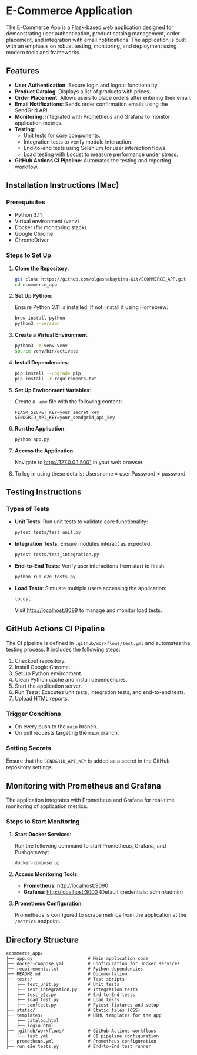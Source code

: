 # E-Commerce Application

The E-Commerce App is a Flask-based web application designed for demonstrating user authentication, product catalog management, order placement, and integration with email notifications. The application is built with an emphasis on robust testing, monitoring, and deployment using modern tools and frameworks.

## Features

- **User Authentication**: Secure login and logout functionality.
- **Product Catalog**: Displays a list of products with prices.
- **Order Placement**: Allows users to place orders after entering their email.
- **Email Notifications**: Sends order confirmation emails using the SendGrid API.
- **Monitoring**: Integrated with Prometheus and Grafana to monitor application metrics.
- **Testing**:
  - Unit tests for core components.
  - Integration tests to verify module interaction.
  - End-to-end tests using Selenium for user interaction flows.
  - Load testing with Locust to measure performance under stress.
- **GitHub Actions CI Pipeline**: Automates the testing and reporting workflow.

## Installation Instructions (Mac)

### Prerequisites

- Python 3.11
- Virtual environment (venv)
- Docker (for monitoring stack)
- Google Chrome
- ChromeDriver

### Steps to Set Up

1. **Clone the Repository**:

   ```bash
   git clone https://github.com/olgashabaykina-Git/ECOMMERCE_APP.git
   cd ecommerce_app
   ```

2. **Set Up Python**:

   Ensure Python 3.11 is installed. If not, install it using Homebrew:

   ```bash
   brew install python
   python3 --version
   ```

3. **Create a Virtual Environment**:

   ```bash
   python3 -m venv venv
   source venv/bin/activate
   ```

4. **Install Dependencies**:

   ```bash
   pip install --upgrade pip
   pip install -r requirements.txt
   ```

5. **Set Up Environment Variables**:

   Create a `.env` file with the following content:

   ```env
   FLASK_SECRET_KEY=your_secret_key
   SENDGRID_API_KEY=your_sendgrid_api_key
   ```

6. **Run the Application**:

   ```bash
   python app.py
   ```

7. **Access the Application**:

   Navigate to http://127.0.0.1:5001 in your web browser.

8. To log in using these details: Usersname = user
Password = password



## Testing Instructions

### Types of Tests

- **Unit Tests**: Run unit tests to validate core functionality:
  
  ```bash
  pytest tests/test_unit.py
  ```

- **Integration Tests**: Ensure modules interact as expected:
  
  ```bash
  pytest tests/test_integration.py
  ```

- **End-to-End Tests**: Verify user interactions from start to finish:
  
  ```bash
  python run_e2e_tests.py
  ```

- **Load Tests**: Simulate multiple users accessing the application:
  
  ```bash
  locust
  ```

  Visit [http://localhost:8089](http://localhost:8089) to manage and monitor load tests.

## GitHub Actions CI Pipeline

The CI pipeline is defined in `.github/workflows/test.yml` and automates the testing process. It includes the following steps:

1. Checkout repository.
2. Install Google Chrome.
3. Set up Python environment.
4. Clean Python cache and install dependencies.
5. Start the application server.
6. Run Tests: Executes unit tests, integration tests, and end-to-end tests.
7. Upload HTML reports.

### Trigger Conditions

- On every push to the `main` branch.
- On pull requests targeting the `main` branch.

### Setting Secrets

Ensure that the `SENDGRID_API_KEY` is added as a secret in the GitHub repository settings.

## Monitoring with Prometheus and Grafana

The application integrates with Prometheus and Grafana for real-time monitoring of application metrics.

### Steps to Start Monitoring

1. **Start Docker Services**:

   Run the following command to start Prometheus, Grafana, and Pushgateway:

   ```bash
   docker-compose up
   ```

2. **Access Monitoring Tools**:

   - **Prometheus**: [http://localhost:9090](http://localhost:9090)
   - **Grafana**: [http://localhost:3000](http://localhost:3000) (Default credentials: admin/admin)

3. **Prometheus Configuration**:

   Prometheus is configured to scrape metrics from the application at the `/metrics` endpoint.

## Directory Structure

```
ecommerce_app/
├── app.py                     # Main application code
├── docker-compose.yml         # Configuration for Docker services
├── requirements.txt           # Python dependencies
├── README.md                  # Documentation
├── tests/                     # Test scripts
│   ├── test_unit.py           # Unit tests
│   ├── test_integration.py    # Integration tests
│   ├── test_e2e.py            # End-to-End tests
│   ├── load_test.py           # Load tests
│   ├── conftest.py            # Pytest fixtures and setup
├── static/                    # Static files (CSS)
├── templates/                 # HTML templates for the app
│   ├── catalog.html
│   ├── login.html
├── .github/workflows/         # GitHub Actions workflows
│   └── test.yml               # CI pipeline configuration
├── prometheus.yml             # Prometheus configuration
├── run_e2e_tests.py           # End-to-End test runner
```

